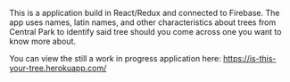 This is a application build in React/Redux and connected to Firebase. The app uses names, latin names, and other characteristics about trees from Central Park to identify said tree should you come across one you want to know more about. 

You can view the still a work in progress application here: https://is-this-your-tree.herokuapp.com/
